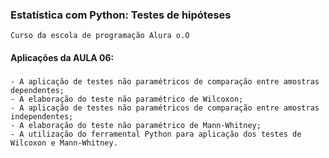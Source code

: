 ### Estatística com Python: Testes de hipóteses
    Curso da escola de programação Alura o.O

#### Aplicações da AULA 06:

###
    - A aplicação de testes não paramétricos de comparação entre amostras dependentes;
    - A elaboração do teste não paramétrico de Wilcoxon;
    - A aplicação de testes não paramétricos de comparação entre amostras independentes;
    - A elaboração do teste não paramétrico de Mann-Whitney;
    - A utilização do ferramental Python para aplicação dos testes de Wilcoxon e Mann-Whitney.
